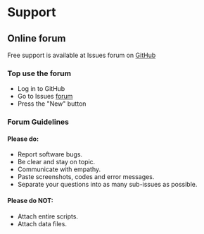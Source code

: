 # Support

## Online forum

Free support is available at Issues forum on [GitHub](https://github.com/LCC-UFF/pfem4ec/issues)

### Top use the forum

* Log in to GitHub
* Go to Issues [forum](https://github.com/LCC-UFF/pfem4ec/issues)
* Press the "New" button

### Forum Guidelines

#### Please do:

* Report software bugs.
* Be clear and stay on topic.
* Communicate with empathy.
* Paste screenshots, codes and error messages.
* Separate your questions into as many sub-issues as possible.

#### Please do NOT:

* Attach entire scripts.
* Attach data files.
